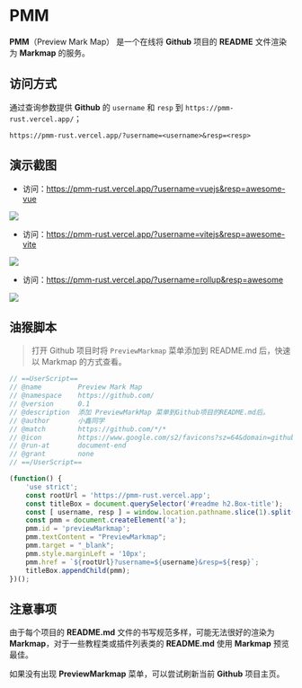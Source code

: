 # PMM

**PMM**（Preview Mark Map） 是一个在线将 **Github** 项目的 **README** 文件渲染为 **Markmap** 的服务。

## 访问方式

通过查询参数提供 **Github** 的 `username` 和 `resp` 到 `https://pmm-rust.vercel.app/`；

```
https://pmm-rust.vercel.app/?username=<username>&resp=<resp>
```

## 演示截图

* 访问：https://pmm-rust.vercel.app/?username=vuejs&resp=awesome-vue

![](https://temp-files-20221205.oss-cn-hangzhou.aliyuncs.com/picgo/202308221743165.png)

* 访问：https://pmm-rust.vercel.app/?username=vitejs&resp=awesome-vite

![](https://temp-files-20221205.oss-cn-hangzhou.aliyuncs.com/picgo/202308221743075.png)

* 访问：https://pmm-rust.vercel.app/?username=rollup&resp=awesome

![](https://temp-files-20221205.oss-cn-hangzhou.aliyuncs.com/picgo/202308221743802.png)
## 油猴脚本

> 打开 Github 项目时将 `PreviewMarkmap` 菜单添加到 README.md 后，快速以 Markmap 的方式查看。

```JavaScript
// ==UserScript==
// @name         Preview Mark Map
// @namespace    https://github.com/
// @version      0.1
// @description  添加 PreviewMarkMap 菜单到Github项目的README.md后。
// @author       小鑫同学
// @match        https://github.com/*/*
// @icon         https://www.google.com/s2/favicons?sz=64&domain=github.com
// @run-at       document-end
// @grant        none
// ==/UserScript==

(function() {
    'use strict';
    const rootUrl = 'https://pmm-rust.vercel.app';
    const titleBox = document.querySelector('#readme h2.Box-title');
    const [ username, resp ] = window.location.pathname.slice(1).split('/');
    const pmm = document.createElement('a');
    pmm.id = 'previewMarkmap';
    pmm.textContent = "PreviewMarkmap";
    pmm.target = "_blank";
    pmm.style.marginLeft = '10px';
    pmm.href = `${rootUrl}?username=${username}&resp=${resp}`;
    titleBox.appendChild(pmm);
})();
```

## 注意事项

由于每个项目的 **README.md** 文件的书写规范多样，可能无法很好的渲染为 **Markmap**，对于一些教程类或插件列表类的 **README.md** 使用 **Markmap** 预览最佳。 

如果没有出现 **PreviewMarkmap** 菜单，可以尝试刷新当前 **Github** 项目主页。
